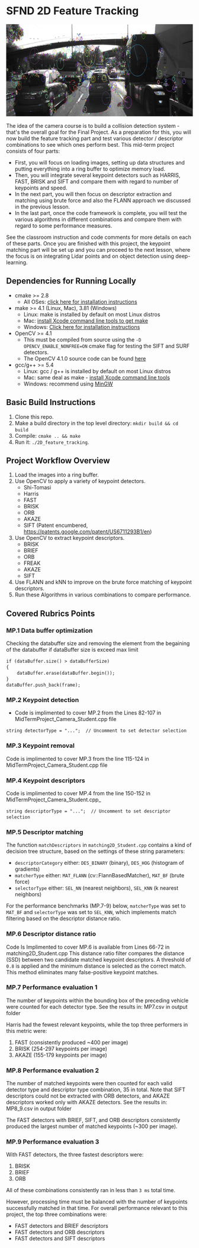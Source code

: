 # SFND 2D Feature Tracking

<img src="images/keypoints.png" width="820" height="248" />

The idea of the camera course is to build a collision detection system - that's the overall goal for the Final Project. As a preparation for this, you will now build the feature tracking part and test various detector / descriptor combinations to see which ones perform best. This mid-term project consists of four parts:

* First, you will focus on loading images, setting up data structures and putting everything into a ring buffer to optimize memory load. 
* Then, you will integrate several keypoint detectors such as HARRIS, FAST, BRISK and SIFT and compare them with regard to number of keypoints and speed. 
* In the next part, you will then focus on descriptor extraction and matching using brute force and also the FLANN approach we discussed in the previous lesson. 
* In the last part, once the code framework is complete, you will test the various algorithms in different combinations and compare them with regard to some performance measures. 

See the classroom instruction and code comments for more details on each of these parts. Once you are finished with this project, the keypoint matching part will be set up and you can proceed to the next lesson, where the focus is on integrating Lidar points and on object detection using deep-learning. 

## Dependencies for Running Locally
* cmake >= 2.8
  * All OSes: [click here for installation instructions](https://cmake.org/install/)
* make >= 4.1 (Linux, Mac), 3.81 (Windows)
  * Linux: make is installed by default on most Linux distros
  * Mac: [install Xcode command line tools to get make](https://developer.apple.com/xcode/features/)
  * Windows: [Click here for installation instructions](http://gnuwin32.sourceforge.net/packages/make.htm)
* OpenCV >= 4.1
  * This must be compiled from source using the `-D OPENCV_ENABLE_NONFREE=ON` cmake flag for testing the SIFT and SURF detectors.
  * The OpenCV 4.1.0 source code can be found [here](https://github.com/opencv/opencv/tree/4.1.0)
* gcc/g++ >= 5.4
  * Linux: gcc / g++ is installed by default on most Linux distros
  * Mac: same deal as make - [install Xcode command line tools](https://developer.apple.com/xcode/features/)
  * Windows: recommend using [MinGW](http://www.mingw.org/)

## Basic Build Instructions

1. Clone this repo.
2. Make a build directory in the top level directory: `mkdir build && cd build`
3. Compile: `cmake .. && make`
4. Run it: `./2D_feature_tracking`.

## Project Workflow Overview
1. Load the images into a ring buffer. 
2. Use OpenCV to apply a variety of keypoint detectors.
    - Shi-Tomasi
    - Harris
    - FAST
    - BRISK
    - ORB
    - AKAZE
    - SIFT (Patent encumbered, https://patents.google.com/patent/US6711293B1/en)
3. Use OpenCV to extract keypoint descriptors.
    - BRISK
    - BRIEF
    - ORB
    - FREAK
    - AKAZE
    - SIFT 
4. Use FLANN and kNN to improve on the brute force matching of keypoint descriptors.
5. Run these Algorithms in various combinations to compare performance.

## Covered Rubrics Points
### MP.1 Data buffer optimization
Checking the databuffer size and removing the element from the begaining of the databuffer if dataBuffer size is exceed max limit
```
if (dataBuffer.size() > dataBufferSize) 
{
	dataBuffer.erase(dataBuffer.begin());
}
dataBuffer.push_back(frame);
```

### MP.2 Keypoint detection
 - Code is implimented to cover MP.2 from the Lines 82-107 in MidTermProject_Camera_Student.cpp file
```
string detectorType = "...";  // Uncomment to set detector selection
```
### MP.3 Keypoint removal
Code is implimented to cover MP.3 from the line 115-124 in MidTermProject_Camera_Student.cpp file

### MP.4 Keypoint descriptors
Code is implimented to cover MP.4 from the line 150-152 in MidTermProject_Camera_Student.cpp_
```
string descriptorType = "...";  // Uncomment to set descriptor selection
```

### MP.5 Descriptor matching
The function `matchDescriptors` in `matching2D_Student.cpp` contains a kind of decision tree structure, based on the settings of these string parameters:
- `descriptorCategory` either: `DES_BINARY` (binary), `DES_HOG` (histogram of gradients)
- `matcherType` either: `MAT_FLANN` (cv::FlannBasedMatcher), `MAT_BF` (brute force)
- `selectorType` either: `SEL_NN` (nearest neighbors), `SEL_KNN` (k nearest neighbors)

For the performance benchmarks (MP.7-9) below, `matcherType` was set to `MAT_BF` and `selectorType` was set to `SEL_KNN`, which implements match filtering based on the descriptor distance ratio.

### MP.6 Descriptor distance ratio
Code Is Implimented to cover MP.6 is available from Lines 66-72 in matching2D_Student.cpp
This distance ratio filter compares the distance (SSD) between two candidate matched keypoint descriptors. A threshold of `0.8` is applied and the minimum distance is selected as the correct match. This method eliminates many false-positive keypoint matches.

### MP.7 Performance evaluation 1
The number of keypoints within the bounding box of the preceding vehicle were counted for each detector type.
See the results in: MP7.csv in output folder

Harris had the fewest relevant keypoints, while the top three performers in this metric were:
1. FAST (consistently produced ~400 per image)
1. BRISK (254-297 keypoints per image)
1. AKAZE (155-179 keypoints per image)

### MP.8 Performance evaluation 2
The number of matched keypoints were then counted for each valid detector type and descriptor type combination, 35 in total. Note that SIFT descriptors could not be extracted with ORB detectors, and AKAZE descriptors worked only with AKAZE detectors.
See the results in: MP8_9.csv in output folder

The FAST detectors with BRIEF, SIFT, and ORB descriptors consistently produced the largest number of matched keypoints (~300 per image).

### MP.9 Performance evaluation 3

With FAST detectors, the three fastest descriptors were:
1. BRISK
1. BRIEF
1. ORB

All of these combinations consistently ran in less than `3 ms` total time. 

However, processing time must be balanced with the number of keypoints successfully matched in that time. For overall performance relevant to this project, the top three combinations were:
- FAST detectors and BRIEF descriptors
- FAST detectors and ORB descriptors
- FAST detectors and SIFT descriptors